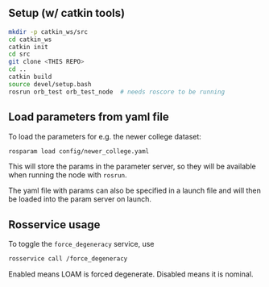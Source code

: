 ## Setup (w/ catkin tools)
```bash
mkdir -p catkin_ws/src
cd catkin_ws
catkin init
cd src
git clone <THIS REPO>
cd ..
catkin build
source devel/setup.bash
rosrun orb_test orb_test_node  # needs roscore to be running
```

## Load parameters from yaml file
To load the parameters for e.g. the newer college dataset:
```bash
rosparam load config/newer_college.yaml
```

This will store the params in the parameter server, so they will be available
when running the node with `rosrun`.

The yaml file with params can also be specified in a launch file and
will then be loaded into the param server on launch.

## Rosservice usage
To toggle the `force_degeneracy` service, use
```bash
rosservice call /force_degeneracy
```

Enabled means LOAM is forced degenerate. Disabled means it is nominal.